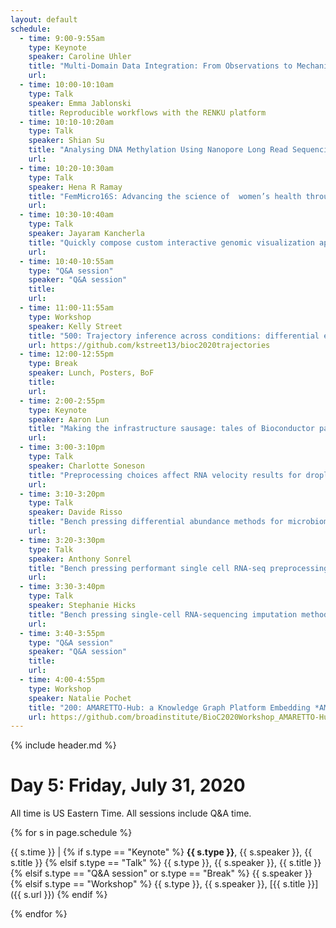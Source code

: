 ```yaml
---
layout: default
schedule:
  - time: 9:00-9:55am
    type: Keynote
    speaker: Caroline Uhler
    title: "Multi-Domain Data Integration: From Observations to Mechanistic Insights"
    url: 
  - time: 10:00-10:10am
    type: Talk
    speaker: Emma Jablonski
    title: Reproducible workflows with the RENKU platform
  - time: 10:10-10:20am
    type: Talk
    speaker: Shian Su
    title: "Analysing DNA Methylation Using Nanopore Long Read Sequencing"
    url:
  - time: 10:20-10:30am
    type: Talk
    speaker: Hena R Ramay
    title: "FemMicro16S: Advancing the science of  women’s health through open data sharing"
    url:
  - time: 10:30-10:40am
    type: Talk
    speaker: Jayaram Kancherla
    title: "Quickly compose custom interactive genomic visualization apps in R/Bioc with epiviz components"
    url:
  - time: 10:40-10:55am
    type: "Q&A session"
    speaker: "Q&A session"
    title: 
    url:
  - time: 11:00-11:55am
    type: Workshop
    speaker: Kelly Street
    title: "500: Trajectory inference across conditions: differential expression and differential progression"
    url: https://github.com/kstreet13/bioc2020trajectories
  - time: 12:00-12:55pm
    type: Break
    speaker: Lunch, Posters, BoF
    title: 
    url: 
  - time: 2:00-2:55pm
    type: Keynote
    speaker: Aaron Lun
    title: "Making the infrastructure sausage: tales of Bioconductor package development"
    url: 
  - time: 3:00-3:10pm
    type: Talk
    speaker: Charlotte Soneson
    title: "Preprocessing choices affect RNA velocity results for droplet scRNA-seq data"
    url: 
  - time: 3:10-3:20pm
    type: Talk
    speaker: Davide Risso
    title: "Bench pressing differential abundance methods for microbiome data"
    url: 
  - time: 3:20-3:30pm
    type: Talk
    speaker: Anthony Sonrel
    title: "Bench pressing performant single cell RNA-seq preprocessing tools through pipeComp; a general framework for the evaluation of computational pipelines"
    url: 
  - time: 3:30-3:40pm
    type: Talk
    speaker: Stephanie Hicks
    title: "Bench pressing single-cell RNA-sequencing imputation methods"
    url: 
  - time: 3:40-3:55pm
    type: "Q&A session"
    speaker: "Q&A session"
    title: 
    url:
  - time: 4:00-4:55pm
    type: Workshop
    speaker: Natalie Pochet
    title: "200: AMARETTO-Hub: a Knowledge Graph Platform Embedding *AMARETTO Tools for Multimodal and Multiscale Network BioMedicine"
    url: https://github.com/broadinstitute/BioC2020Workshop_AMARETTO-Hub
---
```


{% include header.md %}

# Day 5: Friday, July 31, 2020

All time is US Eastern Time. All sessions include Q&A time.

{% for s in page.schedule %}

{{ s.time }} | {% if s.type == "Keynote" %} **{{ s.type }}**, {{ s.speaker }}, {{ s.title }} {% elsif s.type == "Talk" %} {{ s.type }}, {{ s.speaker }}, {{ s.title }} {% elsif s.type == "Q&A session" or s.type == "Break" %} {{ s.speaker }} {% elsif s.type == "Workshop" %} {{ s.type }}, {{ s.speaker }}, [{{ s.title }}]({{ s.url }}) {% endif %}

{% endfor %}

